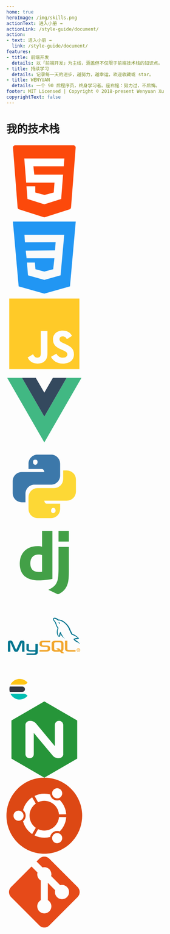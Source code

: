 ```yaml
---
home: true
heroImage: /img/skills.png
actionText: 进入小册 →
actionLink: /style-guide/document/
action:
- text: 进入小册 →
  link: /style-guide/document/
features:
- title: 前端开发
  details: 以「前端开发」为主线，涵盖但不仅限于前端技术栈的知识点。
- title: 持续学习
  details: 记录每一天的进步，越努力，越幸运，欢迎收藏或 star。
- title: WENYUAN
  details: 一个 90 后程序员，终身学习者。座右铭：努力过，不后悔。
footer: MIT Licensed | Copyright © 2018-present Wenyuan Xu
copyrightText: false
---
```


<div class="tech-stack">
  <h1>我的技术栈</h1>
  <div class="tech-logo">
    <div class="tech-logo-icon" data-tooltip="HTML 5">
      <svg t="1594449205433" class="icon" viewBox="0 0 1024 1024" version="1.1" xmlns="http://www.w3.org/2000/svg" p-id="1511" width="200" height="200"><path d="M89.088 59.392l62.464 803.84c1.024 12.288 9.216 22.528 20.48 25.6L502.784 993.28c6.144 2.048 12.288 2.048 18.432 0l330.752-104.448c11.264-4.096 19.456-14.336 20.48-25.6l62.464-803.84c1.024-17.408-12.288-31.744-29.696-31.744H118.784c-17.408 0-31.744 14.336-29.696 31.744z" fill="#FC490B" p-id="1512"></path><path d="M774.144 309.248h-409.6l12.288 113.664h388.096l-25.6 325.632-227.328 71.68-227.328-71.68-13.312-169.984h118.784v82.944l124.928 33.792 123.904-33.792 10.24-132.096H267.264L241.664 204.8h540.672z" fill="#FFFFFF" p-id="1513"></path></svg>
    </div>
    <div class="tech-logo-icon" data-tooltip="CSS 3">
      <svg t="1594449320423" class="icon" viewBox="0 0 1024 1024" version="1.1" xmlns="http://www.w3.org/2000/svg" p-id="5999" width="200" height="200"><path d="M88.064 27.648l77.824 871.424L512 996.352l346.112-97.28 77.824-871.424z" fill="#2196F3" p-id="6000"></path><path d="M771.072 312.32l-10.24 109.568-29.696 328.704L512 811.008l-220.16-60.416-14.336-172.032h107.52l7.168 89.088L512 700.416l119.808-32.768 16.384-148.48-375.808 1.024-11.264-101.376 395.264-4.096 8.192-108.544-413.696 1.024-7.168-101.376h536.576z" fill="#FAFAFA" p-id="6001"></path></svg>
    </div>
    <div class="tech-logo-icon" data-tooltip="JavaScript">
      <svg t="1594452832532" class="icon" viewBox="0 0 1024 1024" version="1.1" xmlns="http://www.w3.org/2000/svg" p-id="978" width="200" height="200"><path d="M38.56886067 38.56886067h946.86227866v946.86227866H38.56886067V38.56886067m248.81436505 791.1560377c21.04138438 44.71294135 62.5981169 81.53536248 133.61278901 81.53536246 78.9051899 0 133.08675402-42.08276753 133.08675281-134.13882281v-304.04799797h-89.42588147V775.01729921c0 45.23897512-18.41121055 56.81173672-47.34311392 56.81173673-30.51000717 0-43.13483754-21.04138438-57.33777176-45.76501015l-72.59277467 43.66087258m314.56869076-9.4686228c26.30172955 51.55139031 79.4312249 91.00398527 162.54469117 91.00398526 84.16553629 0 147.28968821-43.66087133 147.2896882-124.14416501 0-74.17087849-42.60880254-107.31105826-118.35778483-139.92520422l-22.09345319-9.46862279c-38.40052617-16.307073-54.70759791-27.35379957-54.70759912-53.65552911 0-21.56741817 16.307073-38.40052617 42.60880252-38.40052493 25.24966076 0 42.08276753 11.04672657 57.33777173 38.40052493l68.91053209-45.76501015c-28.93190337-50.49932154-69.96260211-69.96260211-126.24830382-69.96260088-79.4312249 0-130.45658021 50.49932154-130.45658019 117.30571482 0 72.5927747 42.60880254 106.78502324 106.78502324 134.13882281l22.09345315 9.46862278c41.03069875 17.88517679 65.22829073 28.93190337 65.22829072 59.44191054 0 25.24966076-23.67155698 43.66087133-60.49397931 43.66087133-43.66087133 0-68.91053209-22.61948818-87.84777766-54.18156414l-72.5927747 42.08276876z" fill="#FFCA28" p-id="979"></path></svg>
    </div>
    <div class="tech-logo-icon" data-tooltip="Vue">
      <svg t="1594449992255" class="icon" viewBox="0 0 1024 1024" version="1.1" xmlns="http://www.w3.org/2000/svg" p-id="1022" width="200" height="200"><path d="M627.85285817 77.66360895h185.07382266L512 598.88964363 211.07331917 77.66360895H10.45553197L512 946.33639105l501.54446803-868.78460919z" fill="#41B883" p-id="1023"></path><path d="M812.92668083 77.66360895H627.85285817L512 278.28139617 396.14714183 77.66360895H211.07331917L512 598.88964363z" fill="#34495E" p-id="1024"></path></svg>
    </div>
    <div class="tech-logo-icon" data-tooltip="Python">
      <svg t="1597990804379" class="icon" viewBox="0 0 1024 1024" version="1.1" xmlns="http://www.w3.org/2000/svg" p-id="3374" width="200" height="200"><path d="M420.693333 85.333333C353.28 85.333333 298.666667 139.946667 298.666667 207.36v71.68h183.04c16.64 0 30.293333 24.32 30.293333 40.96H207.36C139.946667 320 85.333333 374.613333 85.333333 442.026667v161.322666c0 67.413333 54.613333 122.026667 122.026667 122.026667h50.346667v-114.346667c0-67.413333 54.186667-122.026667 121.6-122.026666h224c67.413333 0 122.026667-54.229333 122.026666-121.642667V207.36C725.333333 139.946667 670.72 85.333333 603.306667 85.333333z m-30.72 68.693334c17.066667 0 30.72 5.12 30.72 30.293333s-13.653333 38.016-30.72 38.016c-16.64 0-30.293333-12.8-30.293333-37.973333s13.653333-30.336 30.293333-30.336z" fill="#3C78AA" p-id="3375"></path><path d="M766.250667 298.666667v114.346666a121.6 121.6 0 0 1-121.6 121.984H420.693333A121.6 121.6 0 0 0 298.666667 656.597333v160a122.026667 122.026667 0 0 0 122.026666 122.026667h182.613334A122.026667 122.026667 0 0 0 725.333333 816.64v-71.68h-183.082666c-16.64 0-30.250667-24.32-30.250667-40.96h304.64A122.026667 122.026667 0 0 0 938.666667 581.973333v-161.28a122.026667 122.026667 0 0 0-122.026667-122.026666zM354.986667 491.221333l-0.170667 0.170667c0.512-0.085333 1.066667-0.042667 1.621333-0.170667z m279.04 310.442667c16.64 0 30.293333 12.8 30.293333 37.973333a30.293333 30.293333 0 0 1-30.293333 30.293334c-17.066667 0-30.72-5.12-30.72-30.293334s13.653333-37.973333 30.72-37.973333z" fill="#FDD835" p-id="3376"></path></svg>
    </div>
    <div class="tech-logo-icon" data-tooltip="Django">
      <svg t="1597990902539" class="icon" viewBox="0 0 1024 1024" version="1.1" xmlns="http://www.w3.org/2000/svg" p-id="3649" width="200" height="200"><path d="M481.655483 85.33675h139.530244v645.870954c-71.577602 13.585067-124.129284 19.022507-181.210459 19.022508-170.342406-0.003413-259.133449-77.004803-259.133449-224.699741 0-142.254085 94.23531-234.663261 240.100702-234.663261 22.650881 0 39.867735 1.809067 60.706135 7.243093z m0 325.102944c-16.308907-5.430614-29.900801-7.243094-47.114242-7.243094-70.673069 0-111.445337 43.492695-111.445337 119.596377 0 74.301442 38.963201 115.070297 110.53739 115.070298 15.394134 0 28.088321-0.904533 48.018775-3.618134z" fill="#43A047" p-id="3650"></path><path d="M843.168455 300.817077v323.457717c0 111.445337-8.154454 164.898139-32.614401 211.114674-22.654294 44.404055-52.558508 72.482136-114.165764 103.294297l-129.570138-61.610669c61.610669-28.992854 91.51147-54.357335 110.537391-93.330777 19.937281-39.864321 26.282668-86.070616 26.282667-207.482886V300.823903z m-139.526832-214.732807h139.526832v143.155204h-139.526832z" fill="#43A047" p-id="3651"></path></svg>
    </div>
    <div class="tech-logo-icon" data-tooltip="MySQL">
      <svg t="1597992373909" class="icon" viewBox="0 0 1024 1024" version="1.1" xmlns="http://www.w3.org/2000/svg" p-id="9841" width="200" height="200"><path d="M715.8 312.4l-5.6-11.7c-2.4-3.4-5.9-6-7.9-10h-0.6v-0.6c3.3-0.8 6.7-1.2 10.1-1.1 2 1.9 5.1 3.3 6.7 5.6 1.2 1.7 1.4 3.6 2.8 5 0 5.9-1.6 9.8-5.1 12.3 0.2-0.1-0.4 0.5-0.4 0.5z m251.9 251.1c-9.3-5.9-20.1-9.2-29.8-15.1-5.4-3.3-10.7-7.4-15.7-11.2-4.7-3.5-9.9-10.1-12.9-15.1-1.6-2.6-1.9-5.7-3.9-7.8 0.6-4.6 6.4-4.6 10.1-6.1 12.9-5.4 28-7.2 47.8-6.7-0.6-5-12.9-11.2-16.9-13.9-8-5.6-16.2-11.6-24.7-16.8-4.5-2.7-12.2-4.7-16.9-6.7-6.7-2.8-21.5-5.5-25.3-10.6-7.3-9.6-12.3-21.3-17.4-32.9-5.2-11.6-11.7-23.8-16.9-35.7-2.6-5.9-3.8-11.2-6.7-16.7-18.1-34.5-44.6-63.4-77-83.7-10.6-6.7-22.4-12.8-35.4-16.7-7.4-2.2-16.3-1-24.2-2.8h-5.1c-4.4-1.3-8.1-6-11.8-8.4-7.6-5-15.2-8.6-24.2-12.3-3.4-1.4-12.5-4.7-15.7-2.2-1.9 0.6-2.8 1.4-3.4 3.3-1.9 2.9-0.2 7.3 1.1 10 3.6 7.8 8.8 12.5 13.5 19 4.2 5.8 9.3 12.4 12.4 19 6.3 13.7 9.2 28.9 15.2 42.4 2.3 5.2 5.7 11.1 9 15.6 2.7 3.6 7.5 6.4 9 11.2 3.1 4.8-4.5 21.1-6.2 26.2-6.5 20-5.1 47.9 2.2 65.3 2.9 6.9 5.7 14.9 13.5 16.7 0.6-0.4 0.1-0.2 1.1-0.5 1.7-13.4 2.2-26.3 6.7-36.8 2.8-6.6 8.2-11.1 11.8-16.7 2.7 1.5 2.6 6 3.9 8.9 3.3 7.6 6.8 15.9 10.7 23.4 8.3 15.7 17.3 30.8 27.6 44.6 3.6 4.9 8.5 10.2 12.9 14.5 1.9 1.8 4.2 2.8 5.6 5h0.6v0.6c-7.6-2.6-12.1-10.1-18-14.5-11.3-8.4-24.6-21-32-32.9l-10.1-20.1v-0.6c-1.4 1.9-1 3.9-1.7 6.7-3.2 12.3-0.7 26.2-11.8 30.7-12.7 5.1-21.9-8.3-25.9-14.5-12.8-20.3-16.1-54.5-7.3-82 1.9-6.1 2.1-13.6 5.6-18.4-0.6-4.3-4.1-5.6-6.2-8.4-3.4-4.6-6.3-10-9-15.1-5.3-10.1-8.8-22-12.9-32.9-1.7-4.4-2-8.6-3.9-12.8-2.9-6.4-8.2-12.7-12.4-18.4-5.9-8.1-22.3-23.7-15.7-39.6 10.4-25.3 46.6-6.1 60.7 2.8 3.5 2.2 7.5 6.8 11.2 8.4l18.6 1.1c11.5 2.7 22.4 4.8 31.5 10 42.6 24.7 70 49.9 95.6 91.5 5.3 8.7 8.1 18.2 12.4 27.9 6.3 14.4 13 28.5 20.3 42.4 3.4 6.4 5.8 13.5 10.1 19 1.8 2.3 6.8 3.1 9.6 4.5 8.3 4.2 18 7.3 25.9 12.3 14.2 8.9 27.9 19.5 40.5 30.1 4.8 4.1 8 10 12.4 14.5v2.2c-3.9 1.1-7.9 2.2-11.8 3.3-8.7 2.2-16.3 1.7-24.7 3.9-5 1.3-11.4 3.3-16.9 3.9l0.6 0.5c3.2 8.9 20.4 16.3 28.1 21.8 9.6 6.9 18.7 15.1 25.9 24.5l7.3 7.3c1.7 2.4 2.1 5.5 3.9 7.8v0.5c-3.4-1.2-5.2-4.2-7.9-6.1-5.7-3.8-11.1-8.1-16.6-11.6zM373 728.9H271.4v-21.5h101.7c20.7-2.2 18.3-12.4 18.3-15.8v-8.4h-68.3c-31.8-0.3-52.1-14.1-52.3-29.9 0-1.5 0.7-71 0-71.6H303v69.5c-0.3 3.8 1.2 12.6 18.8 12.9 9 0.1 69.4 0 69.9 0v-82.7h32.2c0.2 0 0 112.8 0 113.3 0.2 27.7-34.8 33.7-50.9 34.2zM211.8 558.2L162 668.1c-5.9 13.3-13.6 18-29.4 18-15.8 0-23.8-4.7-29.7-18L53.2 558.2v126.1H21V558.4c0-12.3 4.9-18.2 15.2-21.3 24.4-7.6 41.1-1 48.2 15.3l47.3 108.5 48.9-108.5c7.4-16.4 23.8-22.9 48.3-15.3 10.2 3.1 15.2 9 15.2 21.3v125.9h-32.2l-0.1-126.1z" fill="#00758F" p-id="9842"></path><path d="M659.8 536.6h61.1c3.1 0 5.9 0.2 9 0.6 27 3.7 40.6 15.4 40.6 34.7v75.9c0 15.6-5.8 24-19.1 29.5l31.7 28.4h-37.3l-25.6-23-25.8 1.6H660c-6.4 0-12.8-0.9-18.9-2.7-20.5-5.5-30.4-16.2-30.4-33.8v-75.9c0-19.3 13.6-31 40.6-34.7 2.6-0.4 5.7-0.6 8.5-0.6z m-14.6 109.3c0 1 0.3 2.1 0.6 3.3 1.9 8.8 10.2 13.7 22.9 13.7H698l-26.8-24.1h37.3l23.4 21c4.3-2.3 7.2-5.8 8.2-10.3 0.3-1 0.3-2.1 0.3-3.1v-72.8c0-0.8 0-1.9-0.3-2.9-1.9-8.2-10.2-12.9-22.6-12.9h-48.7c-14.3 0-23.6 6.2-23.6 15.8v72.3z m-148.9-88.1c-11.5 1-14.9 2.9-16.4 9.4-0.3 1-0.3 1.9-0.3 2.7v14.5c0 1 0 1.8 0.3 2.9 1.5 8.6 7.7 12.5 20.7 12.5h39c9.6 0 19.5 1.6 27.5 4.7 15.2 5.7 22.9 14.3 22.9 23.5v23.3c0 11.3-6.8 19.9-20.7 26.2-8.3 3.9-18.9 6.1-29.7 6.1h-92.5v-21.3h88.8c1.2 0 2.2-0.2 3.4-0.2 6.2-0.4 10.8-2.1 13.6-4.5 3.1-2.5 4.6-5.3 4.6-7.6v-18.6c0-2.2-0.9-4.3-2.5-5.7-3.1-3.7-7.4-5.5-17.6-6.3-0.9-0.2-2.2-0.2-3.4-0.2h-33.4c-3.1 0-6.2-0.2-9.3-0.4-27.5-2.9-43.9-15.1-43.9-29.5v-18.6c0-16.4 8.4-25.8 27.5-31.7 6.2-1.8 13-2.7 26-2.7h90.3v21.3h-91.9c-0.9 0-2.1 0.2-3 0.2z m326.5 88.6c0 11.3 7.1 16 26 16h84.4v21.3h-83.8c-3.1 0-6.2-0.2-9.3-0.4-33.1-2.4-49.5-14.7-49.5-36.6V536.3h32.2v110.1z m149.2-8.2c12.5 0 23.7 9.5 23.7 23.5 0 14.1-11.2 23.5-23.7 23.5s-23.7-9.5-23.7-23.5 11.2-23.5 23.7-23.5z m0 42.2c10.2 0 18.4-8 18.4-18.6 0-10.7-8.2-18.6-18.4-18.6-10.3 0-18.4 8-18.4 18.6 0.1 10.6 8.1 18.6 18.4 18.6z m11.3-24.3c0 4.9-3.2 6.9-7.3 7.3l7.8 11.8h-5.3l-7.1-11.6h-4.2v11.6h-4.5v-26.9h10.6c6.5 0 10 2.3 10 7.8z m-16.2-4v7.7h4.9c3.4 0 6.4-0.3 6.4-4.1 0-3.1-3.3-3.6-6-3.6h-5.3z" fill="#F2A72F" p-id="9843"></path></svg>
    </div>
    <div class="tech-logo-icon" data-tooltip="Elasticsearch">
      <svg width="64px" height="64px" viewBox="0 0 64 64" version="1.1" xmlns="http://www.w3.org/2000/svg" xmlns:xlink="http://www.w3.org/1999/xlink"><g id="icon-/-product-logo-/-64x64px-/-elastic-sesrch-/-color" stroke="none" stroke-width="1" fill="none" fill-rule="evenodd"><g id="logo-elastic-search-64x64-color" transform="translate(8.000000, 4.999500)"><path d="M47.7246,9.708 L47.7276,9.702 C42.7746,3.774 35.3286,0 26.9996,0 C16.4006,0 7.2326,6.112 2.8136,15 L38.0056,15 C40.5306,15 42.9886,14.13 44.9206,12.504 C45.9246,11.659 46.8636,10.739 47.7246,9.708" id="Fill-1" fill="#FEC514"></path><path d="M0,27.0005 C0,29.4225 0.324,31.7675 0.922,34.0005 L34,34.0005 C37.866,34.0005 41,30.8665 41,27.0005 C41,23.1345 37.866,20.0005 34,20.0005 L0.922,20.0005 C0.324,22.2335 0,24.5785 0,27.0005" id="Fill-4" fill="#343741"></path><path d="M47.7246,44.293 L47.7276,44.299 C42.7746,50.227 35.3286,54.001 26.9996,54.001 C16.4006,54.001 7.2326,47.889 2.8136,39.001 L38.0056,39.001 C40.5306,39.001 42.9886,39.871 44.9206,41.497 C45.9246,42.342 46.8636,43.262 47.7246,44.293" id="Fill-6" fill="#00BFB3"></path></g></g></svg>
    </div>
    <div class="tech-logo-icon" data-tooltip="NGINX">
      <svg t="1597992219506" class="icon" viewBox="0 0 1024 1024" version="1.1" xmlns="http://www.w3.org/2000/svg" p-id="2608" width="200" height="200"><path d="M512 0L68.48 256v512L512 1024l443.52-256V256z m256 707.84c0 30.08-27.552 55.04-65.248 55.04-26.912 0-57.632-10.88-76.832-34.56l-256-304.672v284.16c0 30.752-24.32 55.04-54.368 55.04H312.32c-30.752 0-55.04-25.6-55.04-55.04V316.16c0-30.08 26.88-55.04 64-55.04 27.552 0 58.88 10.88 78.08 34.56l254.72 304.672V316.16c0-30.752 25.6-55.04 55.04-55.04h3.2c30.72 0 55.04 25.6 55.04 55.04v391.68z" fill="#269539" p-id="2609"></path></svg>
    </div>
    <div class="tech-logo-icon" data-tooltip="Ubuntu">
      <svg t="1597991636564" class="icon" viewBox="0 0 1024 1024" version="1.1" xmlns="http://www.w3.org/2000/svg" p-id="10406" width="200" height="200"><path d="M1022.548 510.732c0 282.056-228.66 510.72-510.732 510.72C229.736 1021.452 1.08 792.788 1.08 510.732 1.08 228.66 229.744 0 511.816 0c282.076 0 510.732 228.66 510.732 510.732z" fill="#DD4814" p-id="10407"></path><path d="M164.532 442.532c-37.676 0-68.2 30.524-68.2 68.2 0 37.656 30.524 68.184 68.2 68.184 37.66 0 68.184-30.528 68.184-68.184 0-37.676-30.524-68.2-68.184-68.2z m486.86 309.912c-32.612 18.84-43.8 60.52-24.96 93.116 18.82 32.616 60.5 43.796 93.116 24.96 32.612-18.82 43.796-60.5 24.96-93.12-18.82-32.592-60.524-43.772-93.116-24.956z m-338.744-241.712c0-67.384 33.472-126.92 84.684-162.968L347.48 264.268c-59.656 39.88-104.048 100.816-122.496 172.188 21.528 17.56 35.304 44.3 35.304 74.272 0 29.956-13.776 56.696-35.304 74.26C243.408 656.376 287.8 717.32 347.48 757.2l49.852-83.52c-51.212-36.028-84.684-95.56-84.684-162.948z m199.168-199.188c104.052 0 189.42 79.776 198.38 181.52l97.16-1.432c-4.776-75.112-37.592-142.544-88.008-192.128-25.928 9.796-55.88 8.296-81.76-6.624-25.932-14.964-42.192-40.208-46.636-67.608a297.04 297.04 0 0 0-79.14-10.76 295.148 295.148 0 0 0-131.276 30.652l47.38 84.908a198.384 198.384 0 0 1 83.9-18.528z m0 398.36a198.404 198.404 0 0 1-83.896-18.528l-47.38 84.9a294.848 294.848 0 0 0 131.28 30.684 296.16 296.16 0 0 0 79.136-10.788c4.444-27.4 20.708-52.62 46.632-67.608 25.904-14.948 55.836-16.42 81.76-6.624 50.42-49.584 83.232-117.016 88.016-192.128l-97.188-1.432c-8.94 101.772-94.304 181.52-198.36 181.52z m139.552-440.924c32.616 18.832 74.3 7.68 93.116-24.936 18.84-32.616 7.68-74.3-24.936-93.14-32.616-18.816-74.296-7.64-93.14 24.976-18.812 32.6-7.632 74.28 24.96 93.1z" fill="#FFFFFF" p-id="10408"></path></svg>
    </div>
    <div class="tech-logo-icon" data-tooltip="Git">
      <svg t="1594452867673" class="icon" viewBox="0 0 1024 1024" version="1.1" xmlns="http://www.w3.org/2000/svg" p-id="837" width="200" height="200"><path d="M63.49884471 444.72482676L339.27934283 168.4672005l80.63478137 81.1119106c-11.45109332 40.55595587 7.15693331 84.92894248 44.3729866 106.39974246v264.32940369c-28.62773329 16.22238256-47.7128892 47.23575993-47.71288806 82.54329842a95.42577726 95.42577726 0 0 0 95.42577726 95.42577726 95.42577726 95.42577726 0 0 0 95.42577726-95.42577726c0-35.30753736-19.08515589-66.32091583-47.71288806-82.54329842V388.42361757l98.76567986 99.7199384c-3.33990259 7.15693331-3.33990259 15.26812405-3.33990261 23.85644403a95.42577726 95.42577726 0 0 0 95.42577728 95.42577726 95.42577726 95.42577726 0 0 0 95.42577839-95.42577726 95.42577726 95.42577726 0 0 0-95.42577839-95.42577726c-8.58831998 0-16.69951071 0-23.85644403 3.33990146L604.0858758 297.2920003a94.47151987 94.47151987 0 0 0-54.86982251-111.64815985c-20.51654257-7.63406259-41.98734253-9.54257739-61.07249732-4.29415998L407.03164421 100.71489799l37.69318255-37.21605328c37.21605328-37.69318254 97.3342932-37.69318254 134.55034648 0l381.22598205 381.22598205c37.69318254 37.21605328 37.69318254 97.3342932 0 134.55034648l-381.22598205 381.22598205c-37.21605328 37.69318254-97.3342932 37.69318254-134.55034648 0L63.49884471 579.27517324c-37.69318254-37.21605328-37.69318254-97.3342932 0-134.55034648z" fill="#E64A19" p-id="838"></path></svg>
    </div>
  </div>
</div>
